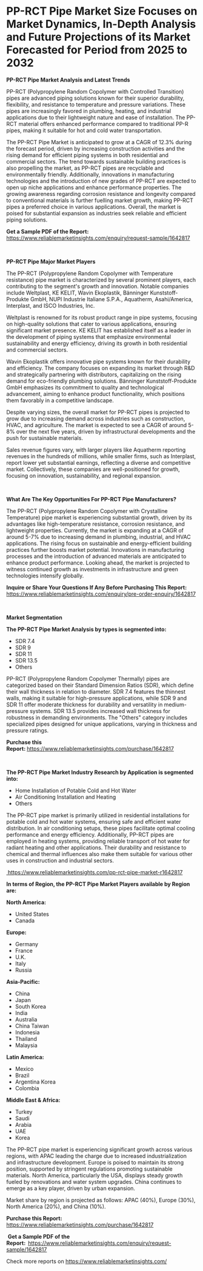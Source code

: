<p><h1>PP-RCT Pipe Market Size Focuses on Market Dynamics, In-Depth Analysis and Future Projections of its Market Forecasted for Period from 2025 to 2032</h1></p><p><strong>PP-RCT Pipe Market Analysis and Latest Trends</strong></p>
<p><p>PP-RCT (Polypropylene Random Copolymer with Controlled Transition) pipes are advanced piping solutions known for their superior durability, flexibility, and resistance to temperature and pressure variations. These pipes are increasingly favored in plumbing, heating, and industrial applications due to their lightweight nature and ease of installation. The PP-RCT material offers enhanced performance compared to traditional PP-R pipes, making it suitable for hot and cold water transportation.</p><p>The PP-RCT Pipe Market is anticipated to grow at a CAGR of 12.3% during the forecast period, driven by increasing construction activities and the rising demand for efficient piping systems in both residential and commercial sectors. The trend towards sustainable building practices is also propelling the market, as PP-RCT pipes are recyclable and environmentally friendly. Additionally, innovations in manufacturing technologies and the introduction of new grades of PP-RCT are expected to open up niche applications and enhance performance properties. The growing awareness regarding corrosion resistance and longevity compared to conventional materials is further fuelling market growth, making PP-RCT pipes a preferred choice in various applications. Overall, the market is poised for substantial expansion as industries seek reliable and efficient piping solutions.</p></p>
<p><strong>Get a Sample PDF of the Report:&nbsp;</strong> <a href="https://www.reliablemarketinsights.com/enquiry/request-sample/1642817?utm_campaign=1937&utm_medium=2&utm_source=Github&utm_content=ia&utm_term=28032025&utm_id=pp-rct-pipe">https://www.reliablemarketinsights.com/enquiry/request-sample/1642817</a></p>
<p>&nbsp;</p>
<p><strong>PP-RCT Pipe Major Market Players</strong></p>
<p><p>The PP-RCT (Polypropylene Random Copolymer with Temperature resistance) pipe market is characterized by several prominent players, each contributing to the segment's growth and innovation. Notable companies include Weltplast, KE KELIT, Wavin Ekoplastik, Bänninger Kunststoff-Produkte GmbH, NUPI Industrie Italiane S.P.A., Aquatherm, Asahi/America, Interplast, and ISCO Industries, Inc. </p><p>Weltplast is renowned for its robust product range in pipe systems, focusing on high-quality solutions that cater to various applications, ensuring significant market presence. KE KELIT has established itself as a leader in the development of piping systems that emphasize environmental sustainability and energy efficiency, driving its growth in both residential and commercial sectors.</p><p>Wavin Ekoplastik offers innovative pipe systems known for their durability and efficiency. The company focuses on expanding its market through R&D and strategically partnering with distributors, capitalizing on the rising demand for eco-friendly plumbing solutions. Bänninger Kunststoff-Produkte GmbH emphasizes its commitment to quality and technological advancement, aiming to enhance product functionality, which positions them favorably in a competitive landscape.</p><p>Despite varying sizes, the overall market for PP-RCT pipes is projected to grow due to increasing demand across industries such as construction, HVAC, and agriculture. The market is expected to see a CAGR of around 5-8% over the next five years, driven by infrastructural developments and the push for sustainable materials.</p><p>Sales revenue figures vary, with larger players like Aquatherm reporting revenues in the hundreds of millions, while smaller firms, such as Interplast, report lower yet substantial earnings, reflecting a diverse and competitive market. Collectively, these companies are well-positioned for growth, focusing on innovation, sustainability, and regional expansion.</p></p>
<p>&nbsp;</p>
<p><strong>What Are The Key Opportunities For PP-RCT Pipe Manufacturers?</strong></p>
<p><p>The PP-RCT (Polypropylene Random Copolymer with Crystalline Temperature) pipe market is experiencing substantial growth, driven by its advantages like high-temperature resistance, corrosion resistance, and lightweight properties. Currently, the market is expanding at a CAGR of around 5-7% due to increasing demand in plumbing, industrial, and HVAC applications. The rising focus on sustainable and energy-efficient building practices further boosts market potential. Innovations in manufacturing processes and the introduction of advanced materials are anticipated to enhance product performance. Looking ahead, the market is projected to witness continued growth as investments in infrastructure and green technologies intensify globally.</p></p>
<p><strong>Inquire or Share Your Questions If Any Before Purchasing This Report:</strong> <a href="https://www.reliablemarketinsights.com/enquiry/pre-order-enquiry/1642817?utm_campaign=1937&utm_medium=2&utm_source=Github&utm_content=ia&utm_term=28032025&utm_id=pp-rct-pipe">https://www.reliablemarketinsights.com/enquiry/pre-order-enquiry/1642817</a></p>
<p>&nbsp;</p>
<p><strong>Market Segmentation</strong></p>
<p><strong>The PP-RCT Pipe Market Analysis by types is segmented into:</strong></p>
<p><ul><li>SDR 7.4</li><li>SDR 9</li><li>SDR 11</li><li>SDR 13.5</li><li>Others</li></ul></p>
<p><p>PP-RCT (Polypropylene Random Copolymer Thermally) pipes are categorized based on their Standard Dimension Ratios (SDR), which define their wall thickness in relation to diameter. SDR 7.4 features the thinnest walls, making it suitable for high-pressure applications, while SDR 9 and SDR 11 offer moderate thickness for durability and versatility in medium-pressure systems. SDR 13.5 provides increased wall thickness for robustness in demanding environments. The "Others" category includes specialized pipes designed for unique applications, varying in thickness and pressure ratings.</p></p>
<p><strong>Purchase this Report:&nbsp;</strong><a href="https://www.reliablemarketinsights.com/purchase/1642817?utm_campaign=1937&utm_medium=2&utm_source=Github&utm_content=ia&utm_term=28032025&utm_id=pp-rct-pipe">https://www.reliablemarketinsights.com/purchase/1642817</a></p>
<p>&nbsp;</p>
<p><strong>The PP-RCT Pipe Market Industry Research by Application is segmented into:</strong></p>
<p><ul><li>Home Installation of Potable Cold and Hot Water</li><li>Air Conditioning Installation and Heating</li><li>Others</li></ul></p>
<p><p>The PP-RCT pipe market is primarily utilized in residential installations for potable cold and hot water systems, ensuring safe and efficient water distribution. In air conditioning setups, these pipes facilitate optimal cooling performance and energy efficiency. Additionally, PP-RCT pipes are employed in heating systems, providing reliable transport of hot water for radiant heating and other applications. Their durability and resistance to chemical and thermal influences also make them suitable for various other uses in construction and industrial sectors.</p></p>
<p><a href="https://www.reliablemarketinsights.com/pp-rct-pipe-market-r1642817?utm_campaign=1937&utm_medium=2&utm_source=Github&utm_content=ia&utm_term=28032025&utm_id=pp-rct-pipe">&nbsp;https://www.reliablemarketinsights.com/pp-rct-pipe-market-r1642817</a></p>
<p><strong>In terms of Region, the PP-RCT Pipe Market Players available by Region are:</strong></p>
<p>
    <p> <strong> North America: </strong>
        <ul>
            <li>United States</li>
            <li>Canada</li>
        </ul>
        </p> 
    <p> <strong> Europe: </strong>
        <ul>
            <li>Germany</li>
            <li>France</li>
            <li>U.K.</li>
            <li>Italy</li>
            <li>Russia</li>
        </ul>
        </p> 
    <p> <strong> Asia-Pacific: </strong>
        <ul>
            <li>China</li>
            <li>Japan</li>
            <li>South Korea</li>
            <li>India</li>
            <li>Australia</li>
            <li>China Taiwan</li>
            <li>Indonesia</li>
            <li>Thailand</li>
            <li>Malaysia</li>
        </ul>
        </p> 
    <p> <strong> Latin America: </strong>
        <ul>
            <li>Mexico</li>
            <li>Brazil</li>
            <li>Argentina Korea</li>
            <li>Colombia</li>
        </ul>
        </p> 
    <p> <strong> Middle East & Africa: </strong>
        <ul>
            <li>Turkey</li>
            <li>Saudi</li>
            <li>Arabia</li>
            <li>UAE</li>
            <li>Korea</li>
        </ul>
    </p>
    </p>
<p><p>The PP-RCT pipe market is experiencing significant growth across various regions, with APAC leading the charge due to increased industrialization and infrastructure development. Europe is poised to maintain its strong position, supported by stringent regulations promoting sustainable materials. North America, particularly the USA, displays steady growth fueled by renovations and water system upgrades. China continues to emerge as a key player, driven by urban expansion. </p><p>Market share by region is projected as follows: APAC (40%), Europe (30%), North America (20%), and China (10%).</p></p>
<p><strong>Purchase this Report: </strong><a href="https://www.reliablemarketinsights.com/purchase/1642817?utm_campaign=1937&utm_medium=2&utm_source=Github&utm_content=ia&utm_term=28032025&utm_id=pp-rct-pipe">https://www.reliablemarketinsights.com/purchase/1642817</a></p>
<p>&nbsp;<strong>Get a Sample PDF of the Report:&nbsp;&nbsp;</strong><a href="https://www.reliablemarketinsights.com/enquiry/request-sample/1642817?utm_campaign=1937&utm_medium=2&utm_source=Github&utm_content=ia&utm_term=28032025&utm_id=pp-rct-pipe">https://www.reliablemarketinsights.com/enquiry/request-sample/1642817</a></p>
<p><strong></strong></p>
<p>Check more reports on <a href="https://www.reliablemarketinsights.com/?utm_campaign=1937&utm_medium=2&utm_source=Github&utm_content=ia&utm_term=28032025&utm_id=pp-rct-pipe">https://www.reliablemarketinsights.com/</a></p>